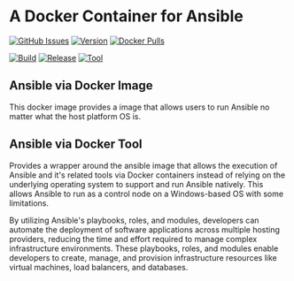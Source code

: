 # A Docker Container for Ansible

[![GitHub Issues](https://img.shields.io/github/issues-raw/dcjulian29/docker-ansible.svg)](https://github.com/dcjulian29/docker-ansible/issues) [![Version](https://img.shields.io/docker/v/dcjulian29/ansible?sort=semver)](https://hub.docker.com/repository/docker/dcjulian29/ansible) [![Docker Pulls](https://img.shields.io/docker/pulls/dcjulian29/ansible.svg)](https://hub.docker.com/r/dcjulian29/ansible/)

[![Build](https://github.com/dcjulian29/docker-ansible/actions/workflows/build.yml/badge.svg)](https://github.com/dcjulian29/docker-ansible/actions/workflows/build.yml) [![Release](https://github.com/dcjulian29/docker-ansible/actions/workflows/release.yml/badge.svg)](https://github.com/dcjulian29/docker-ansible/actions/workflows/release.yml) [![Tool](https://github.com/dcjulian29/docker-ansible/actions/workflows/tool.yml/badge.svg)](https://github.com/dcjulian29/docker-ansible/actions/workflows/tool.yml)

## Ansible via Docker Image

This docker image provides a image that allows users to run Ansible no matter what the host platform OS is.

## Ansible via Docker Tool

Provides a wrapper around the ansible image that allows the execution of Ansible and it's related
tools via Docker containers instead of relying on the underlying operating system to support and
run Ansible natively. This allows Ansible to run as a control node on a Windows-based OS with some
limitations.

By utilizing Ansible's playbooks, roles, and modules, developers can automate the deployment of
software applications across multiple hosting providers, reducing the time and effort required to
manage complex infrastructure environments. These playbooks, roles, and modules enable developers to
create, manage, and provision infrastructure resources like virtual machines, load balancers, and
databases.

